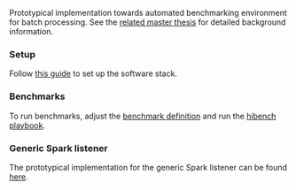 Prototypical implementation towards automated benchmarking environment for batch processing. 
See the [related master thesis](https://github.com/jnsrnhld/masterthesis-latex) for detailed background information.

### Setup

Follow [this guide](ansible/README.md) to set up the software stack.

### Benchmarks

To run benchmarks, adjust the [benchmark definition](ansible/benchmark-definition.yaml) and run the 
[hibench playbook](ansible/playbooks/hibench.yaml).

### Generic Spark listener

The prototypical implementation for the generic Spark listener can be found [here](listener). 
